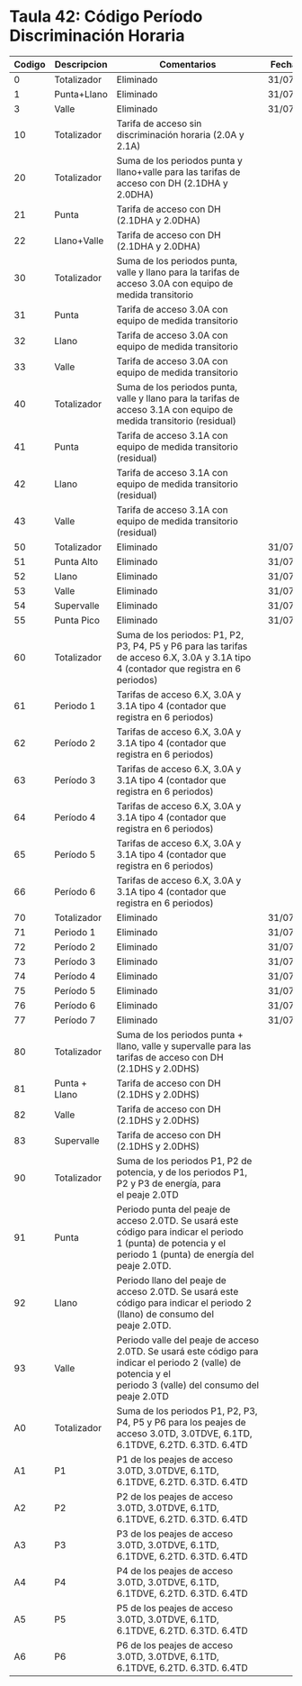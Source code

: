# Taula 42: Código Período Discriminación Horaria

|Codigo|Descripcion|Comentarios|Fecha Baja|
|---|---|---|---|
| 0 | Totalizador   | Eliminado | 31/07/2017 |
| 1 | Punta+Llano | Eliminado | 31/07/2017 |
|  3 | Valle | Eliminado | 31/07/2017 |
| 10 | Totalizador | Tarifa de acceso sin discriminación horaria (2.0A y 2.1A) | |
| 20 | Totalizador   | Suma de los periodos punta y llano+valle para las tarifas de acceso con DH (2.1DHA y 2.0DHA) | |
| 21 | Punta | Tarifa de acceso con DH (2.1DHA y 2.0DHA) | |
| 22 | Llano+Valle | Tarifa de acceso con DH (2.1DHA y 2.0DHA) | |
| 30 | Totalizador | Suma de los periodos punta, valle y llano para la tarifas de acceso 3.0A con equipo de medida transitorio | |
| 31 | Punta | Tarifa de acceso 3.0A con equipo de medida transitorio | |
| 32 | Llano | Tarifa de acceso 3.0A con equipo de medida transitorio | |
| 33 | Valle | Tarifa de acceso 3.0A con equipo de medida transitorio | |
| 40 | Totalizador | Suma de los periodos punta, valle y llano para la tarifas de acceso 3.1A con equipo de medida transitorio (residual) | |
| 41 | Punta | Tarifa de acceso 3.1A con equipo de medida transitorio (residual) | |
| 42 | Llano | Tarifa de acceso 3.1A con equipo de medida transitorio (residual) | |
| 43 | Valle | Tarifa de acceso 3.1A con equipo de medida transitorio (residual) | |
| 50 | Totalizador | Eliminado | 31/07/2017 |
| 51 | Punta Alto | Eliminado | 31/07/2017 |
| 52 | Llano | Eliminado | 31/07/2017 |
| 53 | Valle | Eliminado | 31/07/2017 |
| 54 | Supervalle | Eliminado | 31/07/2017 |
| 55 | Punta Pico | Eliminado | 31/07/2017 |
| 60 | Totalizador | Suma de los periodos: P1, P2, P3, P4, P5 y P6 para las tarifas de acceso 6.X, 3.0A y 3.1A tipo 4 (contador que registra en 6 periodos) | |
| 61 | Periodo 1 | Tarifas de acceso 6.X, 3.0A y 3.1A tipo 4 (contador que registra en 6 periodos) | |
| 62 | Período 2 | Tarifas de acceso 6.X, 3.0A y 3.1A tipo 4 (contador que registra en 6 periodos) | |
| 63 | Período 3 | Tarifas de acceso 6.X, 3.0A y 3.1A tipo 4 (contador que registra en 6 periodos) | |
| 64 | Período 4 | Tarifas de acceso 6.X, 3.0A y 3.1A tipo 4 (contador que registra en 6 periodos) | |
| 65 | Período 5 | Tarifas de acceso 6.X, 3.0A y 3.1A tipo 4 (contador que registra en 6 periodos) | |
| 66 | Período 6 | Tarifas de acceso 6.X, 3.0A y 3.1A tipo 4 (contador que registra en 6 periodos) | |
| 70 | Totalizador | Eliminado | 31/07/2017 |
| 71 | Periodo 1 | Eliminado | 31/07/2017 |
| 72 | Período 2 | Eliminado | 31/07/2017 |
| 73 | Período 3 | Eliminado | 31/07/2017 |
| 74 | Período 4 | Eliminado | 31/07/2017 |
| 75 | Período 5 | Eliminado | 31/07/2017 |
| 76 | Período 6 | Eliminado | 31/07/2017 |
| 77 | Período 7 | Eliminado | 31/07/2017 |
| 80 | Totalizador | Suma de los periodos punta + llano, valle y supervalle para las tarifas de acceso con DH (2.1DHS y 2.0DHS) | |
| 81 | Punta + Llano | Tarifa de acceso con DH (2.1DHS y 2.0DHS) | |
| 82 | Valle | Tarifa de acceso con DH (2.1DHS y 2.0DHS) | |
| 83 | Supervalle | Tarifa de acceso con DH (2.1DHS y 2.0DHS) | |
| 90 | Totalizador | Suma de los periodos P1, P2 de potencia, y de los periodos P1, P2 y P3 de energía, para el peaje 2.0TD | |
| 91 | Punta | Periodo punta del peaje de acceso 2.0TD. Se usará este código para indicar el periodo 1 (punta) de potencia y el periodo 1 (punta) de energía del peaje 2.0TD. | |
| 92 | Llano | Periodo llano del peaje de acceso 2.0TD. Se usará este código para indicar el periodo 2 (llano) de consumo del peaje 2.0TD.| |
| 93 | Valle | Periodo valle del peaje de acceso 2.0TD. Se usará este código para indicar el periodo 2 (valle) de potencia y el periodo 3 (valle) del consumo del peaje 2.0TD | |
| A0 | Totalizador   | Suma de los periodos P1, P2, P3, P4, P5 y P6 para los peajes de acceso 3.0TD, 3.0TDVE, 6.1TD, 6.1TDVE, 6.2TD. 6.3TD. 6.4TD | |
| A1 | P1 | P1 de los peajes de acceso 3.0TD, 3.0TDVE, 6.1TD, 6.1TDVE, 6.2TD. 6.3TD. 6.4TD | |
| A2 | P2 | P2 de los peajes de acceso 3.0TD, 3.0TDVE, 6.1TD, 6.1TDVE, 6.2TD. 6.3TD. 6.4TD | |
| A3 | P3 | P3 de los peajes de acceso 3.0TD, 3.0TDVE, 6.1TD, 6.1TDVE, 6.2TD. 6.3TD. 6.4TD | |
| A4 | P4 | P4 de los peajes de acceso 3.0TD, 3.0TDVE, 6.1TD, 6.1TDVE, 6.2TD. 6.3TD. 6.4TD | |
| A5 | P5 | P5 de los peajes de acceso 3.0TD, 3.0TDVE, 6.1TD, 6.1TDVE, 6.2TD. 6.3TD. 6.4TD | |
| A6 | P6 | P6 de los peajes de acceso 3.0TD, 3.0TDVE, 6.1TD, 6.1TDVE, 6.2TD. 6.3TD. 6.4TD | |
